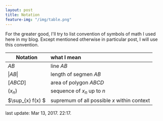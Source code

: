 ```yaml
---
layout: post
title: Notation
feature-img: "/img/table.png"
---
```


For the greater good, I'll try to list convention of symbols of math I used here in my blog. Except mentioned otherwise 
in particular post, I will use this convention. 

| Notation      | what I mean  |
| ------------- |:-------------|
| $AB$          | line $AB$    |
| $\vert  AB \vert$      | length of segmen $AB$        |
| $[ABCD]$      | area of polygon $ABCD$       | 
| $(x_n)$       |  sequence of $x_n$ up to $n$ |
| $\sup_{x} f(x) $ | supremum of all possible $x$ within context | 

last update: Mar 13, 2017. 22:17.

